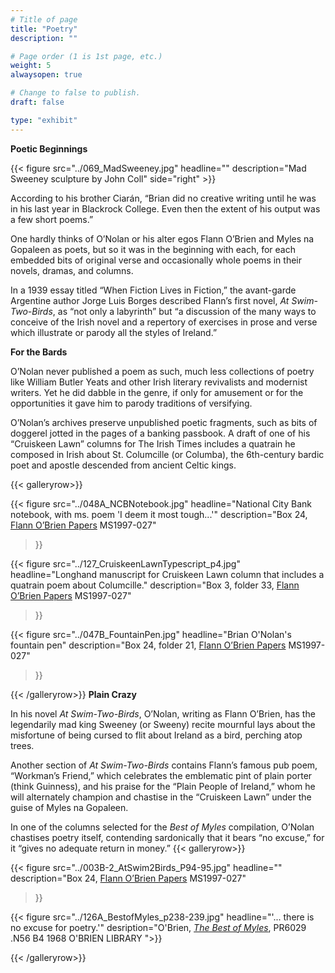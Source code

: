 ```yaml
---
# Title of page
title: "Poetry"
description: ""

# Page order (1 is 1st page, etc.)
weight: 5
alwaysopen: true

# Change to false to publish.
draft: false

type: "exhibit"
---
```

**Poetic Beginnings**

{{< figure src="../069_MadSweeney.jpg"
           headline=""
           description="Mad Sweeney sculpture by John Coll"
           side="right" >}}


According to his brother Ciarán, “Brian did no creative writing until he was in his last year in Blackrock College. Even then the extent of his output was a few short poems.”

One hardly thinks of O’Nolan or his alter egos Flann O’Brien and Myles na Gopaleen as poets, but so it was in the beginning with each, for each embedded bits of original verse and occasionally whole poems in their novels, dramas, and columns.

In a 1939 essay titled “When Fiction Lives in Fiction,” the avant-garde Argentine author Jorge Luis Borges described Flann’s first novel, *At Swim-Two-Birds*, as “not only a labyrinth” but “a discussion of the many ways to conceive of the Irish novel and a repertory of exercises in prose and verse which illustrate or parody all the styles of Ireland.”

**For the Bards**

O’Nolan never published a poem as such, much less collections of poetry like William Butler Yeats and other Irish literary revivalists and modernist writers. Yet he did dabble in the genre, if only for amusement or for the opportunities it gave him to parody traditions of versifying.

O’Nolan’s archives preserve unpublished poetic fragments, such as bits of doggerel jotted in the pages of a banking passbook. A draft of one of his “Cruiskeen Lawn” columns for The Irish Times includes a quatrain he composed in Irish about St. Columcille (or Columba), the 6th-century bardic poet and apostle descended from ancient Celtic kings.

{{< galleryrow>}}

{{< figure src="../048A_NCBNotebook.jpg" headline="National City Bank notebook, with ms. poem 'I deem it most tough...'"
description="Box 24, [Flann O’Brien Papers](https://bc-primo.hosted.exlibrisgroup.com/primo-explore/fulldisplay?docid=ALMA-BC21332671220001021&context=L&vid=bclib_new&search_scope=bcl&tab=bcl_only&lang=en_US) MS1997-027"
>}}

{{< figure src="../127_CruiskeenLawnTypescript_p4.jpg" headline="Longhand manuscript for Cruiskeen Lawn column that includes a quatrain poem about Columcille."
description="Box 3, folder 33, [Flann O’Brien Papers](https://bc-primo.hosted.exlibrisgroup.com/primo-explore/fulldisplay?docid=ALMA-BC21332671220001021&context=L&vid=bclib_new&search_scope=bcl&tab=bcl_only&lang=en_US) MS1997-027"
>}}

{{< figure src="../047B_FountainPen.jpg" headline="Brian O'Nolan's fountain pen"
description="Box 24, folder 21, [Flann O’Brien Papers](https://bc-primo.hosted.exlibrisgroup.com/primo-explore/fulldisplay?docid=ALMA-BC21332671220001021&context=L&vid=bclib_new&search_scope=bcl&tab=bcl_only&lang=en_US) MS1997-027"
>}}

{{< /galleryrow>}}
**Plain Crazy**

In his novel *At Swim-Two-Birds*, O’Nolan, writing as Flann O’Brien, has the legendarily mad king Sweeney (or Sweeny) recite mournful lays about the misfortune of being cursed to flit about Ireland as a bird, perching atop trees.

Another section of *At Swim-Two-Birds* contains Flann’s famous pub poem, “Workman’s Friend,” which celebrates the emblematic pint of plain porter (think Guinness), and his praise for the “Plain People of Ireland,” whom he will alternately champion and chastise in the “Cruiskeen Lawn” under the guise of Myles na Gopaleen.

In one of the columns selected for the *Best of Myles* compilation, O’Nolan chastises poetry itself, contending sardonically that it bears “no excuse,” for it “gives no adequate return in money.”
{{< galleryrow>}}

{{< figure src="../003B-2_AtSwim2Birds_P94-95.jpg" headline=""
description="Box 24, [Flann O’Brien Papers](https://bc-primo.hosted.exlibrisgroup.com/primo-explore/fulldisplay?docid=ALMA-BC21332671220001021&context=L&vid=bclib_new&search_scope=bcl&tab=bcl_only&lang=en_US) MS1997-027"
>}}

{{< figure src="../126A_BestofMyles_p238-239.jpg" headline="'... there is no excuse for poetry.'"
desription="O'Brien, [*The Best of Myles*](https://bc-primo.hosted.exlibrisgroup.com/primo-explore/fulldisplay?docid=ALMA-BC21332439120001021&context=L&vid=bclib_new&search_scope=bcl&tab=bcl_only&lang=en_US), PR6029 .N56 B4 1968 O'BRIEN LIBRARY ">}}

{{< /galleryrow>}}
